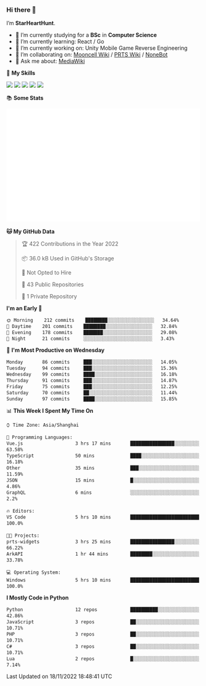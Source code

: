 ### Hi there 👋

I’m **StarHeartHunt**.

- 🏫 I’m currently studying for a **BSc** in **Computer Science**
- 🌱 I’m currently learning: React / Go
- 🔭 I’m currently working on: Unity Mobile Game Reverse Engineering
- 👯 I’m collaborating on: [Mooncell Wiki](https://fgo.wiki/) / [PRTS Wiki](http://prts.wiki/) / [NoneBot](https://github.com/nonebot)
- 💬 Ask me about: [MediaWiki](https://www.mediawiki.org)

🌟 **My Skills**

![](https://img.shields.io/badge/-Python-3e74a2?style=flat-square&logo=Python&logoColor=fff)
![](https://img.shields.io/badge/-Vue-4fc08d?style=flat-square&logo=vue.js&logoColor=fff)
![](https://img.shields.io/badge/-Node.js-339933?style=flat-square&logo=node.js&logoColor=fff)
![](https://img.shields.io/badge/-Linux-000000?style=flat-square&logo=Linux&logoColor=fff)
![](https://img.shields.io/badge/-Dotnet-512bd4?style=flat-square&logo=.net&logoColor=fff)

📚 **Some Stats**

![](https://github.com/StarHeartHunt/github-stats/blob/master/generated/overview.svg)

<!--START_SECTION:waka-->
**🐱 My GitHub Data** 

> 🏆 422 Contributions in the Year 2022
 > 
> 📦 36.0 kB Used in GitHub's Storage 
 > 
> 🚫 Not Opted to Hire
 > 
> 📜 43 Public Repositories 
 > 
> 🔑 1 Private Repository 
 > 
**I'm an Early 🐤** 

```text
🌞 Morning    212 commits    ████████░░░░░░░░░░░░░░░░░   34.64% 
🌆 Daytime    201 commits    ████████░░░░░░░░░░░░░░░░░   32.84% 
🌃 Evening    178 commits    ███████░░░░░░░░░░░░░░░░░░   29.08% 
🌙 Night      21 commits     ░░░░░░░░░░░░░░░░░░░░░░░░░   3.43%

```
📅 **I'm Most Productive on Wednesday** 

```text
Monday       86 commits     ███░░░░░░░░░░░░░░░░░░░░░░   14.05% 
Tuesday      94 commits     ███░░░░░░░░░░░░░░░░░░░░░░   15.36% 
Wednesday    99 commits     ████░░░░░░░░░░░░░░░░░░░░░   16.18% 
Thursday     91 commits     ███░░░░░░░░░░░░░░░░░░░░░░   14.87% 
Friday       75 commits     ███░░░░░░░░░░░░░░░░░░░░░░   12.25% 
Saturday     70 commits     ██░░░░░░░░░░░░░░░░░░░░░░░   11.44% 
Sunday       97 commits     ████░░░░░░░░░░░░░░░░░░░░░   15.85%

```


📊 **This Week I Spent My Time On** 

```text
⌚︎ Time Zone: Asia/Shanghai

💬 Programming Languages: 
Vue.js                   3 hrs 17 mins       ████████████████░░░░░░░░░   63.58% 
TypeScript               50 mins             ████░░░░░░░░░░░░░░░░░░░░░   16.18% 
Other                    35 mins             ███░░░░░░░░░░░░░░░░░░░░░░   11.59% 
JSON                     15 mins             █░░░░░░░░░░░░░░░░░░░░░░░░   4.86% 
GraphQL                  6 mins              ░░░░░░░░░░░░░░░░░░░░░░░░░   2.2%

🔥 Editors: 
VS Code                  5 hrs 10 mins       █████████████████████████   100.0%

🐱‍💻 Projects: 
prts-widgets             3 hrs 25 mins       ████████████████░░░░░░░░░   66.22% 
ArkAPI                   1 hr 44 mins        ████████░░░░░░░░░░░░░░░░░   33.78%

💻 Operating System: 
Windows                  5 hrs 10 mins       █████████████████████████   100.0%

```

**I Mostly Code in Python** 

```text
Python                   12 repos            ██████████░░░░░░░░░░░░░░░   42.86% 
JavaScript               3 repos             ██░░░░░░░░░░░░░░░░░░░░░░░   10.71% 
PHP                      3 repos             ██░░░░░░░░░░░░░░░░░░░░░░░   10.71% 
C#                       3 repos             ██░░░░░░░░░░░░░░░░░░░░░░░   10.71% 
Lua                      2 repos             █░░░░░░░░░░░░░░░░░░░░░░░░   7.14%

```



 Last Updated on 18/11/2022 18:48:41 UTC
<!--END_SECTION:waka-->
